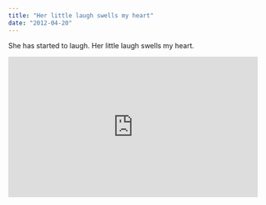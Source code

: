 ```yaml
---
title: "Her little laugh swells my heart"
date: "2012-04-20"
---
```


She has started to laugh. Her little laugh swells my heart.

<div style="padding:56.25% 0 0 0;position:relative;"><iframe src="https://player.vimeo.com/video/40741453?title=0&amp;byline=0&amp;portrait=0&amp;badge=0&amp;autopause=0&amp;player_id=0&amp;app_id=58479" frameborder="0" allow="autoplay; fullscreen; picture-in-picture; clipboard-write" style="position:absolute;top:0;left:0;width:100%;height:100%;" title="Riu on the Swing"></iframe></div><script src="https://player.vimeo.com/api/player.js"></script>
